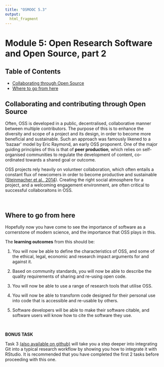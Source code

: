 ```yaml
---
title: "OSMOOC 5.3"
output:
  html_fragment
---
```


# Module 5: Open Research Software and Open Source, part 2

## Table of Contents


 - [Collaborating through Open Source](#Collaborating)
 - [Where to go from here](#Future_OSS)

## Collaborating and contributing through Open Source <a name="Collaborating"></a>

Often, OSS is developed in a public, decentralised, collaborative manner between multiple contributors. The purpose of this is to enhance the diversity and scope of a project and its design, in order to become more beneficial and sustainable. Such an approach was famously likened to a 'bazaar' model by Eric Raymond, an early OSS proponent. One of the major guiding principles of this is that of **peer production**, which relies on self-organised communities to regulate the development of content, co-ordinated towards a shared goal or outcome.

OSS projects rely heavily on volunteer collaboration, which often entails a constant flux of newcomers in order to become productive and sustainable ([Steinmacher et al., 2014](https://github.com/OpenScienceMOOC/Module-5-Open-Research-Software-and-Open-Source/blob/master/Reading%20Material_Open%20Source%20and%20Open%20Research%20Software/Steinmacher%20et%20al.%2C%202014.pdf)). Creating the right social atmosphere for a project, and a welcoming engagement environment, are often critical to successful collaboraitons in OSS.

<br/>

## Where to go from here <a name="Future_OSS"></a>

Hopefully now you have come to see the importance of software as a cornerstone of modern science, and the importance that OSS plays in this.

The **learning outcomes** from this should be:

1. You will now be able to define the characteristics of OSS, and some of the ethical, legal, economic and research impact arguments for and against it.

2. Based on community standards, you will now be able to describe the quality requirements of sharing and re-using open code.

3. You will now be able to use a range of research tools that utilise OSS.

4. You will now be able to transform code designed for their personal use into code that is accessible and re-usable by others.

5. Software developers will be able to make their software citable, and software users will know how to cite the software they use.

<br/>

**BONUS TASK**

Task 3 [(also available on github)](https://github.com/OpenScienceMOOC/Module-5-Open-Research-Software-and-Open-Source/blob/master/content_development/Task_3.md) will take you a step deeper into integrating Git into a typical research workflow by showing you how to integrate it with RStudio. It is recommended that you have completed the first 2 tasks before proceeding with this one.